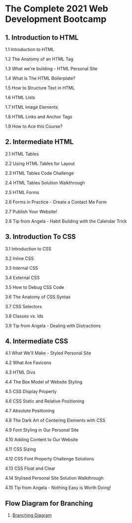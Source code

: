 # The Complete 2021 Web Development Bootcamp

## 1. Introduction to HTML

1.1 Introduction to HTML

1.2 The Anatomy of an HTML Tag

1.3 What we're building - HTML Personal Site

1.4 What is The HTML Boilerplate?

1.5 How to Structure Text in HTML

1.6 HTML Lists

1.7 HTML Image Elements

1.8 HTML Links and Anchor Tags

1.9 How to Ace this Course?

## 2. Intermediate HTML

2.1 HTML Tables

2.2 Using HTML Tables for Layout

2.3 HTML Tables Code Challenge

2.4 HTML Tables Solution Walkthrough

2.5 HTML Forms

2.6 Forms in Practice - Create a Contact Me Form

2.7 Publish Your Website!

2.8 Tip from Angela - Habit Building with the Calendar Trick

## 3. Introduction To CSS

3.1 Introduction to CSS

3.2 Inline CSS

3.3 Internal CSS

3.4 External CSS

3.5 How to Debug CSS Code

3.6 The Anatomy of CSS Syntax

3.7 CSS Selectors

3.8 Classes vs. Ids

3.9 Tip from Angela - Dealing with Distractions

## 4. Intermediate CSS

4.1 What We'll Make - Styled Personal Site

4.2 What Are Favicons

4.3 HTML Divs

4.4 The Box Model of Website Styling

4.5 CSS Display Property

4.6 CSS Static and Relative Positioning

4.7 Absolute Positioning

4.8 The Dark Art of Centering Elements with CSS

4.9 Font Styling in Our Personal Site

4.10 Adding Content to Our Website

4.11 CSS Sizing

4.12 CSS Font Property Challenge Solutions

4.13 CSS Float and Clear

4.14 Stylised Personal Site Solution Walkthrough

4.15 Tip from Angela - Nothing Easy is Worth Doing!

## Flow Diagram for Branching

1. [Branching Diagram](https://app.diagrams.net/#G1kxfAaGAP3mLu0OlJ0R6ky0uNVwtAB5Fe)
